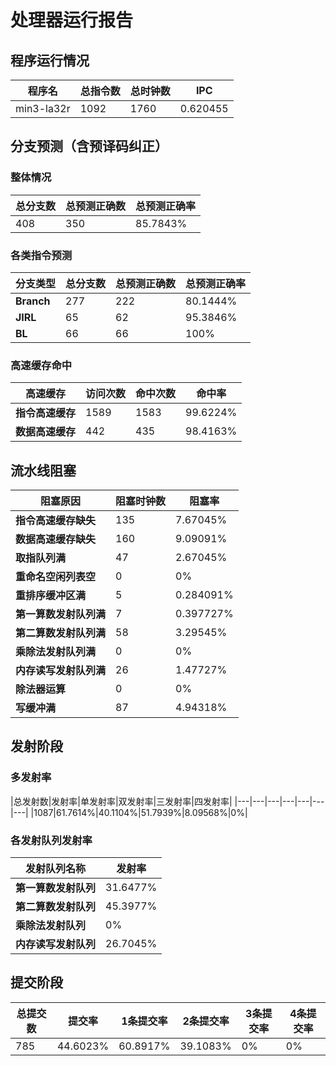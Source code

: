 # 处理器运行报告
## 程序运行情况
|程序名|总指令数|总时钟数|IPC|
|---|---|---|---|
|min3-la32r|1092|1760|0.620455|

## 分支预测（含预译码纠正）
### 整体情况
|总分支数|总预测正确数|总预测正确率|
|---|---|---|
|408|350|85.7843%|

### 各类指令预测
|分支类型|总分支数|总预测正确数|总预测正确率|
|---|---|---|---|
|**Branch**| 277 | 222 | 80.1444%|
|**JIRL**| 65 | 62 | 95.3846%|
|**BL**| 66 | 66 | 100%|

### 高速缓存命中
|高速缓存|访问次数|命中次数|命中率|
|---|---|---|---|
|**指令高速缓存**| 1589 | 1583 | 99.6224%|
|**数据高速缓存**| 442 | 435 | 98.4163%|
## 流水线阻塞
|阻塞原因|阻塞时钟数|阻塞率|
|---|---|---|
|**指令高速缓存缺失**| 135 | 7.67045%|
|**数据高速缓存缺失**| 160 | 9.09091%|
|**取指队列满**| 47 | 2.67045%|
|**重命名空闲列表空**|0 | 0%|
|**重排序缓冲区满**|5 | 0.284091%|
|**第一算数发射队列满**|7 | 0.397727%|
|**第二算数发射队列满**|58 | 3.29545%|
|**乘除法发射队列满**|0 | 0%|
|**内存读写发射队列满**|26 | 1.47727%|
|**除法器运算**|0 | 0%|
|**写缓冲满**|87 | 4.94318%|

## 发射阶段
### 多发射率
|总发射数|发射率|单发射率|双发射率|三发射率|四发射率|
|---|---|---|---|---|---|---|
|1087|61.7614%|40.1104%|51.7939%|8.09568%|0%|

### 各发射队列发射率
|发射队列名称|发射率|
|---|---|
|**第一算数发射队列**|31.6477%|
|**第二算数发射队列**|45.3977%|
|**乘除法发射队列**|0%|
|**内存读写发射队列**|26.7045%|

## 提交阶段
|总提交数|提交率|1条提交率|2条提交率|3条提交率|4条提交率|
|---|---|---|---|---|---|
|785|44.6023%|60.8917%|39.1083%|0%|0%|
